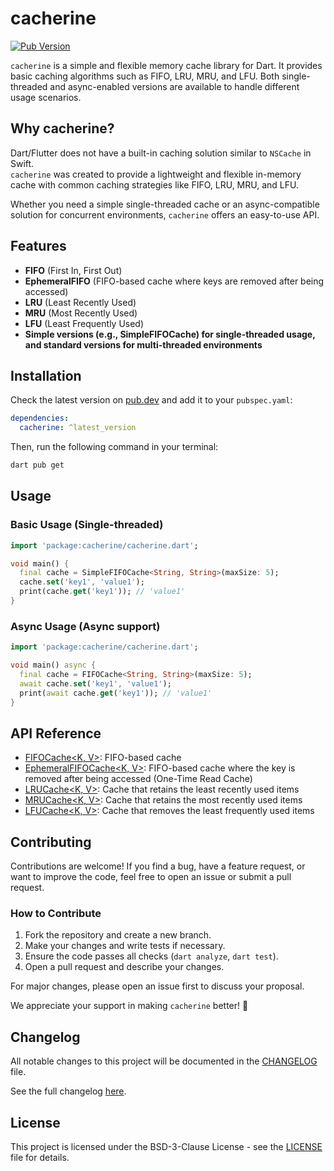 # cacherine

[![Pub Version](https://img.shields.io/pub/v/cacherine.svg)](https://pub.dev/packages/cacherine)

`cacherine` is a simple and flexible memory cache library for Dart. It provides basic caching algorithms such as FIFO, LRU, MRU, and LFU. Both single-threaded and async-enabled versions are available to handle different usage scenarios.

## Why cacherine?

Dart/Flutter does not have a built-in caching solution similar to `NSCache` in Swift.  
`cacherine` was created to provide a lightweight and flexible in-memory cache with common caching strategies like FIFO, LRU, MRU, and LFU.

Whether you need a simple single-threaded cache or an async-compatible solution for concurrent environments, `cacherine` offers an easy-to-use API.

## Features

- **FIFO** (First In, First Out)
- **EphemeralFIFO** (FIFO-based cache where keys are removed after being accessed)
- **LRU** (Least Recently Used)
- **MRU** (Most Recently Used)
- **LFU** (Least Frequently Used)
- **Simple versions (e.g., SimpleFIFOCache) for single-threaded usage, and standard versions for multi-threaded environments**

## Installation

Check the latest version on [pub.dev](https://pub.dev/packages/cacherine) and add it to your `pubspec.yaml`:

```yaml
dependencies:
  cacherine: ^latest_version
```

Then, run the following command in your terminal:

```bash
dart pub get
```

## Usage

### Basic Usage (Single-threaded)

```Dart
import 'package:cacherine/cacherine.dart';

void main() {
  final cache = SimpleFIFOCache<String, String>(maxSize: 5);
  cache.set('key1', 'value1');
  print(cache.get('key1')); // 'value1'
}
```

### Async Usage (Async support)

```Dart
import 'package:cacherine/cacherine.dart';

void main() async {
  final cache = FIFOCache<String, String>(maxSize: 5);
  await cache.set('key1', 'value1');
  print(await cache.get('key1')); // 'value1'
}
```

## API Reference

- [FIFOCache<K, V>](lib/src/caches/fifo_cache.dart): FIFO-based cache
- [EphemeralFIFOCache<K, V>](lib/src/caches/ephemeral_fifo_cache.dart): FIFO-based cache where the key is removed after being accessed (One-Time Read Cache)
- [LRUCache<K, V>](lib/src/caches/lru_cache.dart): Cache that retains the least recently used items
- [MRUCache<K, V>](lib/src/caches/mru_cache.dart): Cache that retains the most recently used items
- [LFUCache<K, V>](lib/src/caches/lfu_cache.dart): Cache that removes the least frequently used items

## Contributing

Contributions are welcome! If you find a bug, have a feature request, or want to improve the code, feel free to open an issue or submit a pull request.

### How to Contribute

1. Fork the repository and create a new branch.
2. Make your changes and write tests if necessary.
3. Ensure the code passes all checks (`dart analyze`, `dart test`).
4. Open a pull request and describe your changes.

For major changes, please open an issue first to discuss your proposal.

We appreciate your support in making `cacherine` better! 🚀

## Changelog

All notable changes to this project will be documented in the [CHANGELOG](CHANGELOG.md) file.

See the full changelog [here](CHANGELOG.md).

## License

This project is licensed under the BSD-3-Clause License - see the [LICENSE](LICENSE) file for details.
